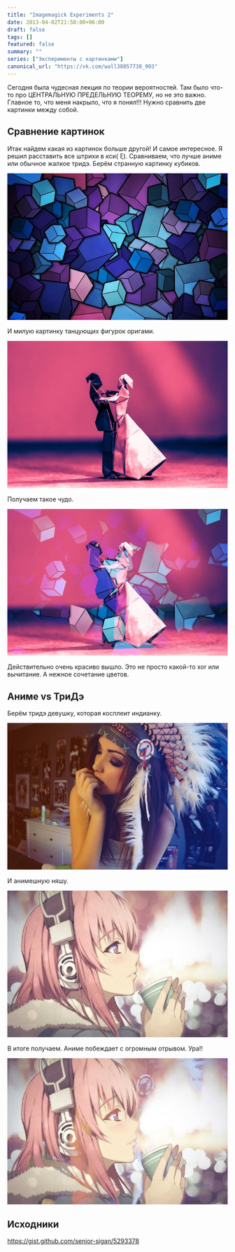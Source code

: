 ```yaml
---
title: "Imagemagick Experiments 2"
date: 2013-04-02T21:58:00+06:00
draft: false
tags: []
featured: false
summary: ""
series: ["Эксперименты с картинками"]
canonical_url: "https://vk.com/wall38057738_903"
---
```


Сегодня была чудесная лекция по теории вероятностей. Там было что-то про ЦЕНТРАЛЬНУЮ ПРЕДЕЛЬНУЮ ТЕОРЕМУ, но не это важно. Главное то, что меня накрыло, что я понял!!! Нужно сравнить две картинки между собой.

## Сравнение картинок

Итак найдем какая из картинок больше другой!
И самое интересное. Я решил расставить все штрихи в кси( ξ). Сравниваем, что лучше аниме или обычное жалкое тридэ.
Берём странную картинку кубиков.

![Alt Text](images/0jgo1gfzdlv8x9xtex6v.jpeg)

И милую картинку танцующих фигурок оригами.

![Alt Text](images/2vy54l3snollrp0vjel4.jpeg)

Получаем такое чудо.

![Alt Text](images/xcnw4h2fhe6lwih37873.jpeg)

Действительно очень красиво вышло. Это не просто какой-то xor или вычитание. А нежное сочетание цветов.

## Аниме vs ТриДэ

Берём тридэ девушку, которая косплеит индианку.

![Alt Text](images/5xutv662nvuyqaca782r.jpeg)

И анимешную няшу.

![Alt Text](images/156acf6d26v0yyxt9cs7.jpeg)

В итоге получаем. Аниме побеждает с огромным отрывом. Ура!!

![Alt Text](images/k87r0mfbdhaxxmoeg16m.jpeg)

## Исходники

https://gist.github.com/senior-sigan/5293378
